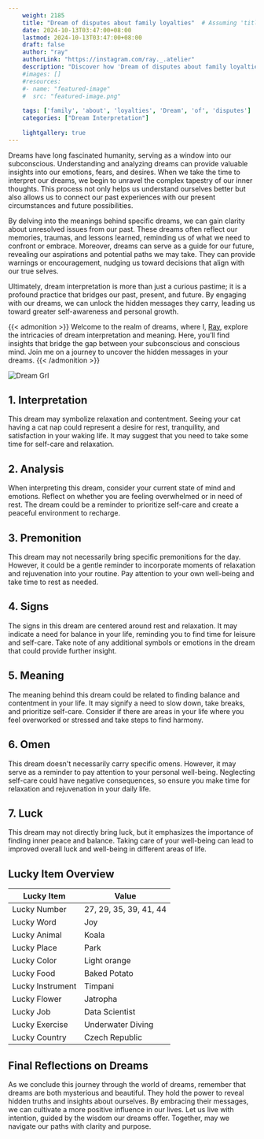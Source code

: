 ```yaml
---
    weight: 2185
    title: "Dream of disputes about family loyalties"  # Assuming 'title' column exists
    date: 2024-10-13T03:47:00+08:00
    lastmod: 2024-10-13T03:47:00+08:00
    draft: false
    author: "ray"
    authorLink: "https://instagram.com/ray._.atelier"
    description: "Discover how 'Dream of disputes about family loyalties' can interpret your future and uncover its significant meanings in your life."
    #images: []
    #resources:
    #- name: "featured-image"
    #  src: "featured-image.png"
    
    tags: ['family', 'about', 'loyalties', 'Dream', 'of', 'disputes']
    categories: ["Dream Interpretation"]
    
    lightgallery: true
---
```

    
Dreams have long fascinated humanity, serving as a window into our subconscious. Understanding and analyzing dreams can provide valuable insights into our emotions, fears, and desires. When we take the time to interpret our dreams, we begin to unravel the complex tapestry of our inner thoughts. This process not only helps us understand ourselves better but also allows us to connect our past experiences with our present circumstances and future possibilities.

By delving into the meanings behind specific dreams, we can gain clarity about unresolved issues from our past. These dreams often reflect our memories, traumas, and lessons learned, reminding us of what we need to confront or embrace. Moreover, dreams can serve as a guide for our future, revealing our aspirations and potential paths we may take. They can provide warnings or encouragement, nudging us toward decisions that align with our true selves.

Ultimately, dream interpretation is more than just a curious pastime; it is a profound practice that bridges our past, present, and future. By engaging with our dreams, we can unlock the hidden messages they carry, leading us toward greater self-awareness and personal growth.

{{< admonition >}}
Welcome to the realm of dreams, where I, [Ray](https://instagram.com/ray._.atelier), explore the intricacies of dream interpretation and meaning. Here, you’ll find insights that bridge the gap between your subconscious and conscious mind. Join me on a journey to uncover the hidden messages in your dreams.
{{< /admonition >}}

![Dream Grl](https://cdn.pixabay.com/photo/2017/11/02/03/35/gothic-2910057_1280.jpg "Dream Grl")

## 1. Interpretation
 This dream may symbolize relaxation and contentment. Seeing your cat having a cat nap could represent a desire for rest, tranquility, and satisfaction in your waking life. It may suggest that you need to take some time for self-care and relaxation.

## 2. Analysis
 When interpreting this dream, consider your current state of mind and emotions. Reflect on whether you are feeling overwhelmed or in need of rest. The dream could be a reminder to prioritize self-care and create a peaceful environment to recharge.

## 3. Premonition
 This dream may not necessarily bring specific premonitions for the day. However, it could be a gentle reminder to incorporate moments of relaxation and rejuvenation into your routine. Pay attention to your own well-being and take time to rest as needed.

## 4. Signs
 The signs in this dream are centered around rest and relaxation. It may indicate a need for balance in your life, reminding you to find time for leisure and self-care. Take note of any additional symbols or emotions in the dream that could provide further insight.

## 5. Meaning
 The meaning behind this dream could be related to finding balance and contentment in your life. It may signify a need to slow down, take breaks, and prioritize self-care. Consider if there are areas in your life where you feel overworked or stressed and take steps to find harmony.

## 6. Omen
 This dream doesn't necessarily carry specific omens. However, it may serve as a reminder to pay attention to your personal well-being. Neglecting self-care could have negative consequences, so ensure you make time for relaxation and rejuvenation in your daily life.

## 7. Luck
 This dream may not directly bring luck, but it emphasizes the importance of finding inner peace and balance. Taking care of your well-being can lead to improved overall luck and well-being in different areas of life.

## Lucky Item Overview
| Lucky Item          | Value              |
|---------------|--------------------|
| Lucky Number        | 27, 29, 35, 39, 41, 44  |
| Lucky Word          | Joy |
| Lucky Animal        | Koala |
| Lucky Place         | Park     |
| Lucky Color         | Light orange     |
| Lucky Food          | Baked Potato      |
| Lucky Instrument    | Timpani |
| Lucky Flower        | Jatropha    |
| Lucky Job           | Data Scientist       |
| Lucky Exercise      | Underwater Diving  |
| Lucky Country       | Czech Republic    |


##  Final Reflections on Dreams

As we conclude this journey through the world of dreams, remember that dreams are both mysterious and beautiful. They hold the power to reveal hidden truths and insights about ourselves. By embracing their messages, we can cultivate a more positive influence in our lives. Let us live with intention, guided by the wisdom our dreams offer. Together, may we navigate our paths with clarity and purpose.
